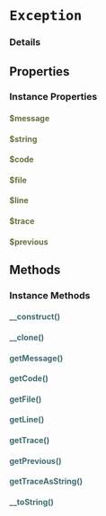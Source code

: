 # `Exception`



### Details




## Properties


### Instance Properties
#### <span style="color:#6a6e3d;">$message</span>

#### <span style="color:#6a6e3d;">$string</span>

#### <span style="color:#6a6e3d;">$code</span>

#### <span style="color:#6a6e3d;">$file</span>

#### <span style="color:#6a6e3d;">$line</span>

#### <span style="color:#6a6e3d;">$trace</span>

#### <span style="color:#6a6e3d;">$previous</span>



## Methods


### Instance Methods


#### <span style="color:#3e6a6e;">__construct()</span>
			
#### <span style="color:#3e6a6e;">__clone()</span>
			
#### <span style="color:#3e6a6e;">getMessage()</span>
			
#### <span style="color:#3e6a6e;">getCode()</span>
			
#### <span style="color:#3e6a6e;">getFile()</span>
			
#### <span style="color:#3e6a6e;">getLine()</span>
			
#### <span style="color:#3e6a6e;">getTrace()</span>
			
#### <span style="color:#3e6a6e;">getPrevious()</span>
			
#### <span style="color:#3e6a6e;">getTraceAsString()</span>
			
#### <span style="color:#3e6a6e;">__toString()</span>
			

